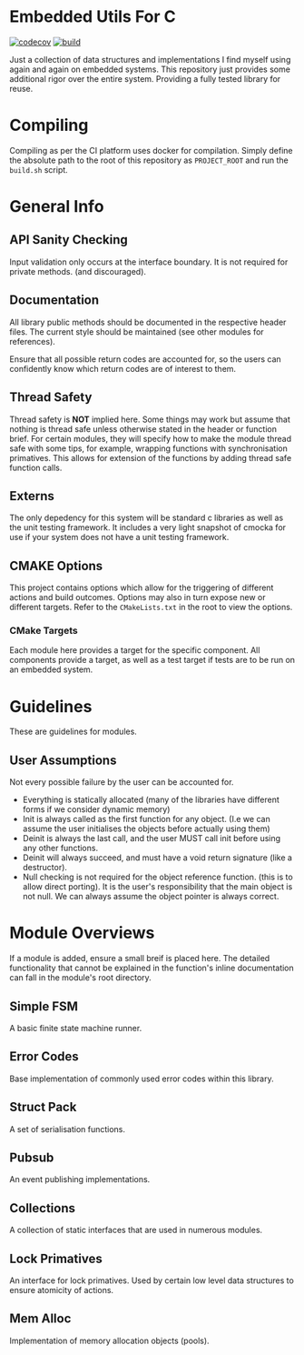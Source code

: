 # Embedded Utils For C

[![codecov](https://codecov.io/gh/kenkaijie/c-embedded-utils/branch/master/graph/badge.svg?token=WY02IOEUE0)](https://codecov.io/gh/kenkaijie/c-embedded-utils)
[![build](https://github.com/kenkaijie/c-embedded-utils/actions/workflows/ci_runner.yml/badge.svg?branch=master)](https://github.com/kenkaijie/c-embedded-utils/actions/workflows/ci_runner.yml)

Just a collection of data structures and implementations I find myself using again and again on embedded systems. This repository just provides some additional rigor over the entire system. Providing a fully tested library for reuse.

# Compiling
Compiling as per the CI platform uses docker for compilation. Simply define the absolute path to the root of this repository as `PROJECT_ROOT` and run the `build.sh` script.

# General Info

## API Sanity Checking
Input validation only occurs at the interface boundary. It is not required for private methods. (and discouraged).

## Documentation
All library public methods should be documented in the respective header files. The current style should be maintained (see other modules for references).

Ensure that all possible return codes are accounted for, so the users can confidently know which return codes are of interest to them.

## Thread Safety
Thread safety is <b>NOT</b> implied here. Some things may work but assume that nothing is thread safe unless otherwise stated in the header or function brief. For certain modules, they will specify how to make the module thread safe with some tips, for example, wrapping functions with synchronisation primatives. This allows for extension of the functions by adding thread safe function calls.

## Externs
The only depedency for this system will be standard c libraries as well as the unit testing framework. It includes a very light snapshot of cmocka for use if your system does not have a unit testing framework. 

## CMAKE Options
This project contains options which allow for the triggering of different actions and build outcomes. Options may also in turn expose new or different targets. Refer to the `CMakeLists.txt` in the root to view the options.

### CMake Targets
Each module here provides a target for the specific component. All components provide a target, as well as a test target if tests are to be run on an embedded system.

# Guidelines
These are guidelines for modules.

## User Assumptions
Not every possible failure by the user can be accounted for.
- Everything is statically allocated (many of the libraries have different forms if we consider dynamic memory)
- Init is always called as the first function for any object. (I.e we can assume the user initialises the objects before actually using them)
- Deinit is always the last call, and the user MUST call init before using any other functions.
- Deinit will always succeed, and must have a void return signature (like a destructor).
- Null checking is not required for the object reference function. (this is to allow direct porting). It is the user's responsibility that the main object is not null. We can always assume the object pointer is always correct.

# Module Overviews
If a module is added, ensure a small breif is placed here. The detailed functionality that cannot be explained in the function's inline documentation can fall in the module's root directory.

## Simple FSM
A basic finite state machine runner.

## Error Codes
Base implementation of commonly used error codes within this library.

## Struct Pack
A set of serialisation functions.

## Pubsub
An event publishing implementations.

## Collections
A collection of static interfaces that are used in numerous modules.

## Lock Primatives
An interface for lock primatives. Used by certain low level data structures to ensure atomicity of actions.

## Mem Alloc
Implementation of memory allocation objects (pools).
